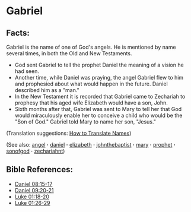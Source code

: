# Gabriel #

## Facts: ##

Gabriel is the name of one of God's angels. He is mentioned by name several times, in both the Old and New Testaments.

 * God sent Gabriel to tell the prophet Daniel the meaning of a vision he had seen.
 * Another time, while Daniel was praying, the angel Gabriel flew to him and prophesied about what would happen in the future. Daniel described him as a "man."
 * In the New Testament it is recorded that Gabriel came to Zechariah to prophesy that his aged wife Elizabeth would have a son, John.
 * Sixth months after that, Gabriel was sent to Mary to tell her that God would miraculously enable her to conceive a child who would be the "Son of God." Gabriel told Mary to name her son, "Jesus."
	
(Translation suggestions: [How to Translate Names](https://git.door43.org/Door43/en-ta-translate-vol1/src/master/content/translate_names.md))

(See also: [angel](../kt/angel.md) **·** [daniel](../other/daniel.md) **·** [elizabeth](../other/elizabeth.md) **·** [johnthebaptist](../other/johnthebaptist.md) **·** [mary](../other/mary.md) **·** [prophet](../kt/prophet.md) **·** [sonofgod](../kt/sonofgod.md) **·** [zechariahnt](../other/zechariahnt.md))

## Bible References: ##

* [Daniel 08:15-17](https://door43.org/en/bible/notes/dan/08/15)
* [Daniel 09:20-21](https://door43.org/en/bible/notes/dan/09/20)
* [Luke 01:18-20](https://door43.org/en/bible/notes/luk/01/18)
* [Luke 01:26-29](https://door43.org/en/bible/notes/luk/01/26)

